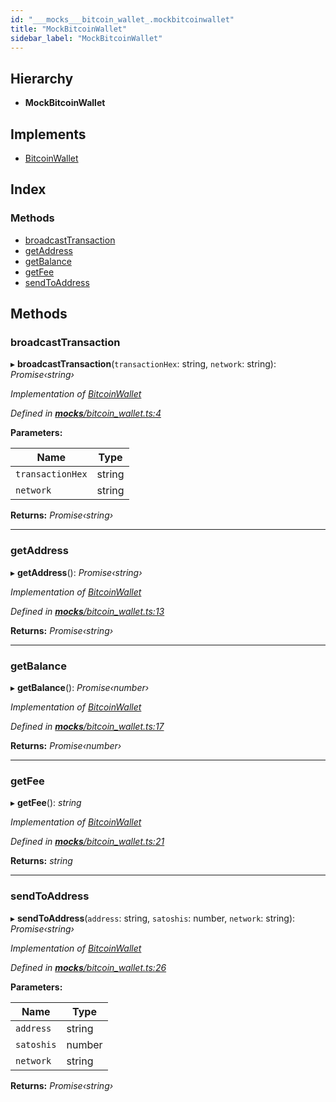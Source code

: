```yaml
---
id: "___mocks___bitcoin_wallet_.mockbitcoinwallet"
title: "MockBitcoinWallet"
sidebar_label: "MockBitcoinWallet"
---
```


## Hierarchy

* **MockBitcoinWallet**

## Implements

* [BitcoinWallet](../interfaces/_bitcoin_wallet_.bitcoinwallet.md)

## Index

### Methods

* [broadcastTransaction](___mocks___bitcoin_wallet_.mockbitcoinwallet.md#broadcasttransaction)
* [getAddress](___mocks___bitcoin_wallet_.mockbitcoinwallet.md#getaddress)
* [getBalance](___mocks___bitcoin_wallet_.mockbitcoinwallet.md#getbalance)
* [getFee](___mocks___bitcoin_wallet_.mockbitcoinwallet.md#getfee)
* [sendToAddress](___mocks___bitcoin_wallet_.mockbitcoinwallet.md#sendtoaddress)

## Methods

###  broadcastTransaction

▸ **broadcastTransaction**(`transactionHex`: string, `network`: string): *Promise‹string›*

*Implementation of [BitcoinWallet](../interfaces/_bitcoin_wallet_.bitcoinwallet.md)*

*Defined in [__mocks__/bitcoin_wallet.ts:4](https://github.com/comit-network/comit-js-sdk/blob/701099a/src/__mocks__/bitcoin_wallet.ts#L4)*

**Parameters:**

Name | Type |
------ | ------ |
`transactionHex` | string |
`network` | string |

**Returns:** *Promise‹string›*

___

###  getAddress

▸ **getAddress**(): *Promise‹string›*

*Implementation of [BitcoinWallet](../interfaces/_bitcoin_wallet_.bitcoinwallet.md)*

*Defined in [__mocks__/bitcoin_wallet.ts:13](https://github.com/comit-network/comit-js-sdk/blob/701099a/src/__mocks__/bitcoin_wallet.ts#L13)*

**Returns:** *Promise‹string›*

___

###  getBalance

▸ **getBalance**(): *Promise‹number›*

*Implementation of [BitcoinWallet](../interfaces/_bitcoin_wallet_.bitcoinwallet.md)*

*Defined in [__mocks__/bitcoin_wallet.ts:17](https://github.com/comit-network/comit-js-sdk/blob/701099a/src/__mocks__/bitcoin_wallet.ts#L17)*

**Returns:** *Promise‹number›*

___

###  getFee

▸ **getFee**(): *string*

*Implementation of [BitcoinWallet](../interfaces/_bitcoin_wallet_.bitcoinwallet.md)*

*Defined in [__mocks__/bitcoin_wallet.ts:21](https://github.com/comit-network/comit-js-sdk/blob/701099a/src/__mocks__/bitcoin_wallet.ts#L21)*

**Returns:** *string*

___

###  sendToAddress

▸ **sendToAddress**(`address`: string, `satoshis`: number, `network`: string): *Promise‹string›*

*Implementation of [BitcoinWallet](../interfaces/_bitcoin_wallet_.bitcoinwallet.md)*

*Defined in [__mocks__/bitcoin_wallet.ts:26](https://github.com/comit-network/comit-js-sdk/blob/701099a/src/__mocks__/bitcoin_wallet.ts#L26)*

**Parameters:**

Name | Type |
------ | ------ |
`address` | string |
`satoshis` | number |
`network` | string |

**Returns:** *Promise‹string›*
